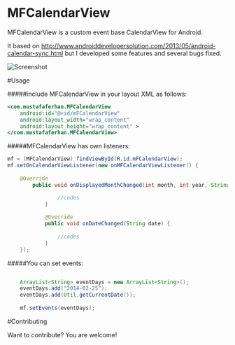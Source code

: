 MFCalendarView
==============

MFCalendarView is a custom event base CalendarView for Android.

It based on http://www.androiddevelopersolution.com/2013/05/android-calendar-sync.html but I developed some features and several bugs fixed.

![Screenshot](https://raw2.github.com/MustafaFerhan/MFCalendarView/master/calendarview-half.png)


#Usage

#####include MFCalendarView in your layout XML as follows:
```xml
<com.mustafaferhan.MFCalendarView
	android:id="@+id/mFCalendarView"
    android:layout_width="wrap_content"
    android:layout_height="wrap_content" >
</com.mustafaferhan.MFCalendarView>
```

#####MFCalendarView has own listeners:

```java
mf = (MFCalendarView) findViewById(R.id.mFCalendarView);
mf.setOnCalendarViewListener(new onMFCalendarViewListener() {
			
	@Override
		public void onDisplayedMonthChanged(int month, int year, String monthStr) {

				//codes		
			}
			
			@Override
			public void onDateChanged(String date) {
			
				//codes
			}
	});


```

#####You can set events:

```java

	ArrayList<String> eventDays = new ArrayList<String>();
	eventDays.add("2014-02-25");
	eventDays.add(Util.getCurrentDate());
	
	mf.setEvents(eventDays);
```

#Contributing

Want to contribute? You are welcome!
